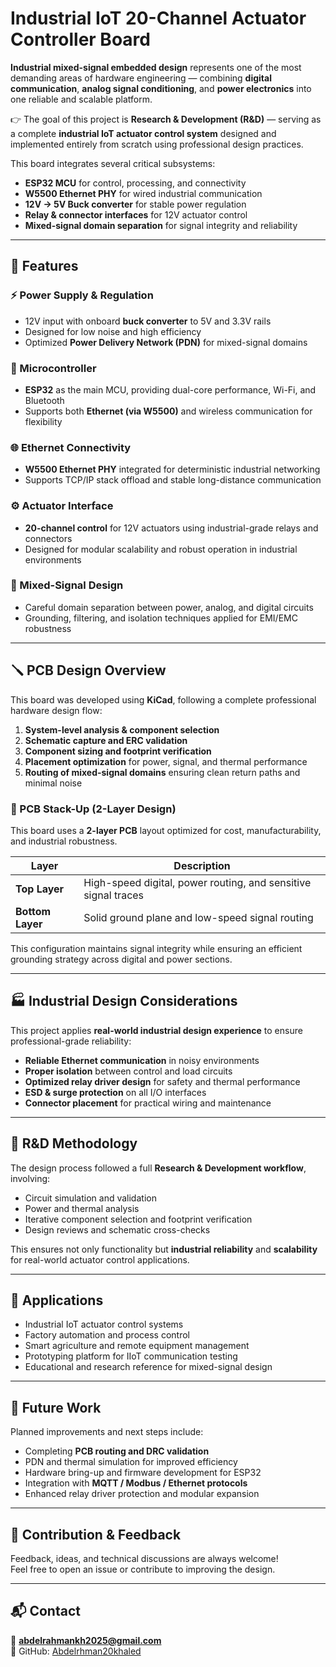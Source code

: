 # Industrial IoT 20-Channel Actuator Controller Board

**Industrial mixed-signal embedded design** represents one of the most demanding areas of hardware engineering — combining **digital communication**, **analog signal conditioning**, and **power electronics** into one reliable and scalable platform.  

👉 The goal of this project is **Research & Development (R&D)** — serving as a complete **industrial IoT actuator control system** designed and implemented entirely from scratch using professional design practices.

This board integrates several critical subsystems:  
- **ESP32 MCU** for control, processing, and connectivity  
- **W5500 Ethernet PHY** for wired industrial communication  
- **12V → 5V Buck converter** for stable power regulation  
- **Relay & connector interfaces** for 12V actuator control  
- **Mixed-signal domain separation** for signal integrity and reliability  

---

## 🧩 Features

### ⚡ Power Supply & Regulation
- 12V input with onboard **buck converter** to 5V and 3.3V rails  
- Designed for low noise and high efficiency  
- Optimized **Power Delivery Network (PDN)** for mixed-signal domains  

### 🧠 Microcontroller
- **ESP32** as the main MCU, providing dual-core performance, Wi-Fi, and Bluetooth  
- Supports both **Ethernet (via W5500)** and wireless communication for flexibility  

### 🌐 Ethernet Connectivity
- **W5500 Ethernet PHY** integrated for deterministic industrial networking  
- Supports TCP/IP stack offload and stable long-distance communication  

### ⚙️ Actuator Interface
- **20-channel control** for 12V actuators using industrial-grade relays and connectors  
- Designed for modular scalability and robust operation in industrial environments  

### 🔀 Mixed-Signal Design
- Careful domain separation between power, analog, and digital circuits  
- Grounding, filtering, and isolation techniques applied for EMI/EMC robustness  

---

## 🪛 PCB Design Overview

This board was developed using **KiCad**, following a complete professional hardware design flow:  
1. **System-level analysis & component selection**  
2. **Schematic capture and ERC validation**  
3. **Component sizing and footprint verification**  
4. **Placement optimization** for power, signal, and thermal performance  
5. **Routing of mixed-signal domains** ensuring clean return paths and minimal noise  

### 🧱 PCB Stack-Up (2-Layer Design)

This board uses a **2-layer PCB** layout optimized for cost, manufacturability, and industrial robustness.

| Layer | Description |
|--------|--------------|
| **Top Layer** | High-speed digital, power routing, and sensitive signal traces |
| **Bottom Layer** | Solid ground plane and low-speed signal routing |

This configuration maintains signal integrity while ensuring an efficient grounding strategy across digital and power sections.

---

## 🏭 Industrial Design Considerations

This project applies **real-world industrial design experience** to ensure professional-grade reliability:

- **Reliable Ethernet communication** in noisy environments  
- **Proper isolation** between control and load circuits  
- **Optimized relay driver design** for safety and thermal performance  
- **ESD & surge protection** on all I/O interfaces  
- **Connector placement** for practical wiring and maintenance  

---

## 🔬 R&D Methodology

The design process followed a full **Research & Development workflow**, involving:  
- Circuit simulation and validation  
- Power and thermal analysis  
- Iterative component selection and footprint verification  
- Design reviews and schematic cross-checks  

This ensures not only functionality but **industrial reliability** and **scalability** for real-world actuator control applications.

---

## 🚀 Applications

- Industrial IoT actuator control systems  
- Factory automation and process control  
- Smart agriculture and remote equipment management  
- Prototyping platform for IIoT communication testing  
- Educational and research reference for mixed-signal design  

---

## 🔧 Future Work

Planned improvements and next steps include:  
- Completing **PCB routing and DRC validation**  
- PDN and thermal simulation for improved efficiency  
- Hardware bring-up and firmware development for ESP32  
- Integration with **MQTT / Modbus / Ethernet protocols**  
- Enhanced relay driver protection and modular expansion  

---

## 💬 Contribution & Feedback

Feedback, ideas, and technical discussions are always welcome!  
Feel free to open an issue or contribute to improving the design.

---

## 📬 Contact

📧 **abdelrahmankh2025@gmail.com**  
🔗 GitHub: [Abdelrhman20khaled](https://github.com/Abdelrhman20khaled)
